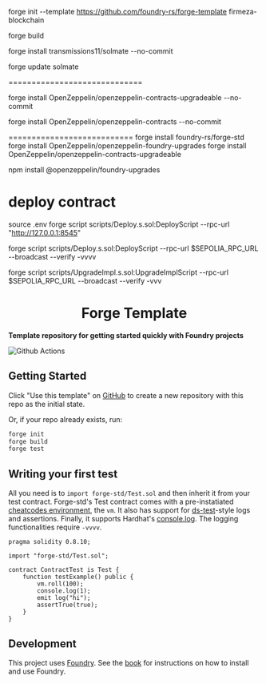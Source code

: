 

forge init --template https://github.com/foundry-rs/forge-template firmeza-blockchain

forge build

forge install transmissions11/solmate --no-commit

forge update solmate

=============================

forge install OpenZeppelin/openzeppelin-contracts-upgradeable --no-commit

forge install OpenZeppelin/openzeppelin-contracts --no-commit


===========================
forge install foundry-rs/forge-std
forge install OpenZeppelin/openzeppelin-foundry-upgrades
forge install OpenZeppelin/openzeppelin-contracts-upgradeable

npm install @openzeppelin/foundry-upgrades


# deploy contract 
source .env
forge script scripts/Deploy.s.sol:DeployScript --rpc-url "http://127.0.0.1:8545"

forge script scripts/Deploy.s.sol:DeployScript --rpc-url $SEPOLIA_RPC_URL --broadcast --verify -vvvv

forge script scripts/UpgradeImpl.s.sol:UpgradeImplScript --rpc-url $SEPOLIA_RPC_URL --broadcast --verify -vvv

# <h1 align="center"> Forge Template </h1>

**Template repository for getting started quickly with Foundry projects**

![Github Actions](https://github.com/foundry-rs/forge-template/workflows/CI/badge.svg)

## Getting Started

Click "Use this template" on [GitHub](https://github.com/foundry-rs/forge-template) to create a new repository with this repo as the initial state.

Or, if your repo already exists, run:
```sh
forge init
forge build
forge test
```

## Writing your first test

All you need is to `import forge-std/Test.sol` and then inherit it from your test contract. Forge-std's Test contract comes with a pre-instatiated [cheatcodes environment](https://book.getfoundry.sh/cheatcodes/), the `vm`. It also has support for [ds-test](https://book.getfoundry.sh/reference/ds-test.html)-style logs and assertions. Finally, it supports Hardhat's [console.log](https://github.com/brockelmore/forge-std/blob/master/src/console.sol). The logging functionalities require `-vvvv`.

```solidity
pragma solidity 0.8.10;

import "forge-std/Test.sol";

contract ContractTest is Test {
    function testExample() public {
        vm.roll(100);
        console.log(1);
        emit log("hi");
        assertTrue(true);
    }
}
```

## Development

This project uses [Foundry](https://getfoundry.sh). See the [book](https://book.getfoundry.sh/getting-started/installation.html) for instructions on how to install and use Foundry.
